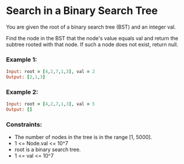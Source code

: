 # Search in a Binary Search Tree

You are given the root of a binary search tree (BST) and an integer val.

Find the node in the BST that the node's value equals val and return the subtree rooted with that node. If such a node does not exist, return null.

### Example 1:
```ruby
Input: root = [4,2,7,1,3], val = 2
Output: [2,1,3]
```
### Example 2:
```ruby
Input: root = [4,2,7,1,3], val = 5
Output: []
```
### Constraints:

- The number of nodes in the tree is in the range [1, 5000].
- 1 <= Node.val <= 10^7
- root is a binary search tree.
- 1 <= val <= 10^7